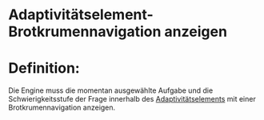 # Adaptivitätselement-Brotkrumennavigation anzeigen


# Definition:
Die Engine muss die momentan ausgewählte Aufgabe und die Schwierigkeitsstufe der Frage innerhalb des
[Adaptivitätselements](Adaptivitätselement-GE.md) mit einer Brotkrumennavigation anzeigen.